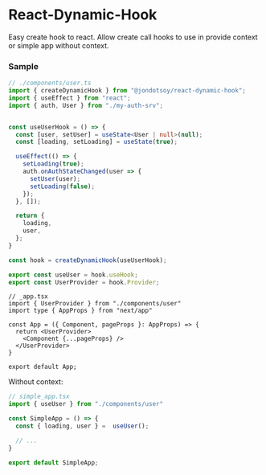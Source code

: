 # React-Dynamic-Hook

Easy create hook to react. Allow create call hooks to use in provide context or simple app without context.


### Sample

```ts
// ./components/user.ts
import { createDynamicHook } from "@jondotsoy/react-dynamic-hook";
import { useEffect } from "react";
import { auth, User } from "./my-auth-srv";


const useUserHook = () => {
  const [user, setUser] = useState<User | null>(null);
  const [loading, setLoading] = useState(true);

  useEffect(() => {
    setLoading(true);
    auth.onAuthStateChanged(user => {
      setUser(user);
      setLoading(false);
    });
  }, []);

  return {
    loading,
    user,
  };
}

const hook = createDynamicHook(useUserHook);

export const useUser = hook.useHook;
export const UserProvider = hook.Provider;
```

```tsx
// _app.tsx
import { UserProvider } from "./components/user"
import type { AppProps } from "next/app"

const App = ({ Component, pageProps }: AppProps) => {
  return <UserProvider>
    <Component {...pageProps} />
  </UserProvider>
}

export default App;
```

Without context:

```ts
// simple_app.tsx
import { useUser } from "./components/user"

const SimpleApp = () => {
  const { loading, user } =  useUser();

  // ...
}

export default SimpleApp;
```
